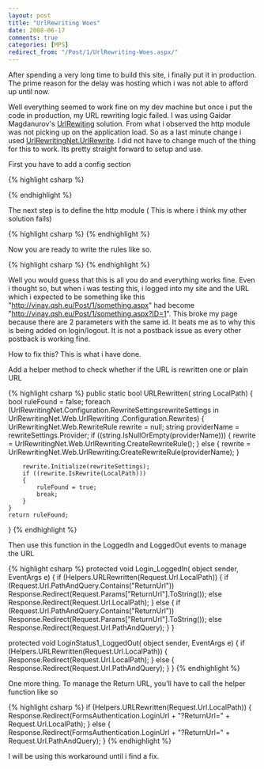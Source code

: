```yaml
---
layout: post
title: "UrlRewriting Woes"
date: 2008-06-17
comments: true
categories: [MPS]
redirect_from: "/Post/1/UrlRewriting-Woes.aspx/"
---
```

After spending a very long time to build this site, i finally put it in
production. The prime reason for the delay was hosting which i was not
able to afford up until now. 

Well everything seemed to work fine on my dev machine but once i put the
code in production, my URL rewriting logic failed. I was using Gaidar
Magdanurov's
[UrlRewiting](http://www.simple-talk.com/dotnet/asp.net/a-complete-url-rewriting-solution-for-asp.net-2.0/)
solution. From what i observed the http module was not picking up on the
application load. So as a last minute change i used
[UrlRewritingNet.UrlRewrite](http://www.urlrewriting.net/). I did not
have to change much of the thing for this to work. Its pretty straight
forward to setup and use.

First you have to add a config section

{% highlight csharp %}
<configSections>
	<section name="urlrewritingnet" requirePermission="false" type="UrlRewritingNet.Configuration.UrlRewriteSection, UrlRewritingNet.UrlRewriter"/>
</configSections>
{% endhighlight %}

The next step is to define the http module ( This is where i think my
other solution fails)

{% highlight csharp %}
<httpModules>
	<add name="UrlRewriteModule" type="UrlRewritingNet.Web.UrlRewriteModule, UrlRewritingNet.UrlRewriter"/>
</httpModules>
{% endhighlight %}

Now you are ready to write the rules like so.

{% highlight csharp %}
<urlrewritingnet rewriteOnlyVirtualUrls="true" contextItemsPrefix="QueryString" defaultPage="default.aspx" defaultProvider="RegEx" xmlns="http://www.urlrewriting.net/schemas/config/2006/07">
	<rewrites>
		<add name="Post" virtualUrl="Post/(d+)/(.*).aspx" rewriteUrlParameter="ExcludeFromClientQueryString" destinationUrl="ShowBlog.aspx?ID=$1" ignoreCase="true"/>
	</rewrites>
</urlrewritingnet>
{% endhighlight %}

Well you would guess that this is all you do and everything works fine.
Even i thought so, but when i was testing this, i logged into my site
and the URL which i expected to be something like this
"http://vinay.qsh.eu/Post/1/something.aspx" had become
"http://vinay.qsh.eu/Post/1/something.aspx?ID=1". This broke my page
because there are 2 parameters with the same id. It beats me as to why
this is being added on login/logout. It is not a postback issue as every
other postback is working fine.

How to fix this? This is what i have done.

Add a helper method to check whether if the URL is rewritten one or
plain URL

{% highlight csharp %}
public static bool URLRewritten(
    string LocalPath)
{
    bool ruleFound = false;
    foreach (UrlRewritingNet.Configuration.RewriteSettingsrewriteSettings in UrlRewritingNet.Web.UrlRewriting
        .Configuration.Rewrites)
    {
        UrlRewritingNet.Web.RewriteRule rewrite = null;
        string providerName = rewriteSettings.Provider;
        if ((string.IsNullOrEmpty(providerName)))
        {
            rewrite = UrlRewritingNet.Web.UrlRewriting.CreateRewriteRule();
        }
        else
        {
            rewrite = UrlRewritingNet.Web.UrlRewriting.CreateRewriteRule(providerName);
        }

        rewrite.Initialize(rewriteSettings);
        if ((rewrite.IsRewrite(LocalPath)))
        {
            ruleFound = true;
            break;
        }
    }
    return ruleFound;
}
{% endhighlight %}

Then use this function in the LoggedIn and LoggedOut events to manage
the URL

{% highlight csharp %}
protected void Login_LoggedIn(
    object sender,
    EventArgs e)
{
    if (Helpers.URLRewritten(Request.Url.LocalPath))
    {
        if (Request.Url.PathAndQuery.Contains("ReturnUrl"))
            Response.Redirect(Request.Params["ReturnUrl"].ToString());
        else
            Response.Redirect(Request.Url.LocalPath);
    }
    else
    {
        if (Request.Url.PathAndQuery.Contains("ReturnUrl"))
            Response.Redirect(Request.Params["ReturnUrl"].ToString());
        else
            Response.Redirect(Request.Url.PathAndQuery);
    }
}

protected void LoginStatus1_LoggedOut(
    object sender,
    EventArgs e)
{
    if (Helpers.URLRewritten(Request.Url.LocalPath))
    {
        Response.Redirect(Request.Url.LocalPath);
    }
    else
    {
        Response.Redirect(Request.Url.PathAndQuery);
    }
}
{% endhighlight %}

One more thing. To manage the Return URL, you'll have to call the helper
function like so

{% highlight csharp %}
if (Helpers.URLRewritten(Request.Url.LocalPath))
{
    Response.Redirect(FormsAuthentication.LoginUrl + "?ReturnUrl=" + Request.Url.LocalPath);
}
else
{
    Response.Redirect(FormsAuthentication.LoginUrl + "?ReturnUrl=" + Request.Url.PathAndQuery);
}
{% endhighlight %}

I will be using this workaround until i find a fix.

